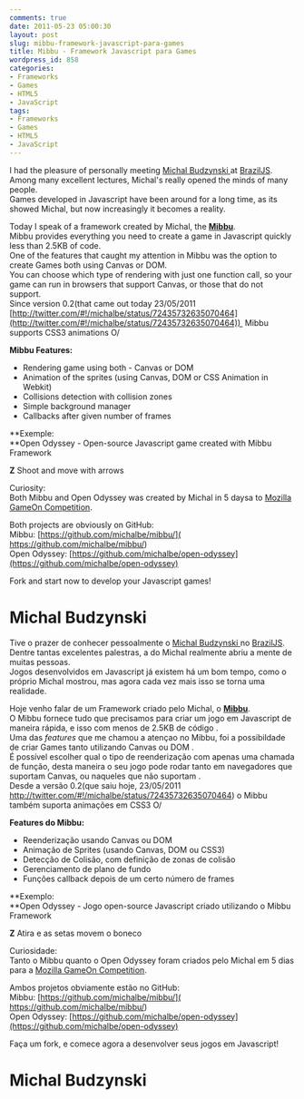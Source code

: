 ```yaml
---
comments: true
date: 2011-05-23 05:00:30
layout: post
slug: mibbu-framework-javascript-para-games
title: Mibbu - Framework Javascript para Games
wordpress_id: 858
categories:
- Frameworks
- Games
- HTML5
- JavaScript
tags:
- Frameworks
- Games
- HTML5
- JavaScript
---
```


I had the pleasure of personally meeting [Michal Budzynski ](http://michalbe.blogspot.com/) at [BrazilJS](http://jaydson.org/brazil-js-2011-epicwin).  
Among many excellent lectures, Michal's really opened the minds of many people.  
Games developed in Javascript have been around for a long time, as its showed Michal, but now increasingly it becomes a reality.

Today I speak of a framework created by Michal, the [**Mibbu**](http://mibbu.eu/).  
Mibbu provides everything you need to create a game in Javascript quickly less than 2.5KB of code.  
One of the features that caught my attention in Mibbu was the option to create Games both using Canvas or DOM.  
You can choose which type of rendering with just one function call, so your game can run in browsers that support Canvas, or those that do not support.  
Since version 0.2(that came out today 23/05/2011 [http://twitter.com/#!/michalbe/status/72435732635070464](http://twitter.com/#!/michalbe/status/72435732635070464))  Mibbu supports CSS3 animations O/

**Mibbu ****Features****:**  


  * Rendering game using both - Canvas or DOM
  * Animation of the sprites (using Canvas, DOM or CSS Animation in Webkit)
  * Collisions detection with collision zones
  * Simple background manager
  * Callbacks after given number of frames

**Exemple:  
**Open Odyssey - Open-source Javascript game created with Mibbu Framework  


**Z** Shoot and move with arrows





  
Curiosity:  
Both Mibbu and Open Odyssey was created by Michal in 5 daysa to [Mozilla GameOn Competition](https://gaming.mozillalabs.com/).

Both projects are obviously on GitHub:  
Mibbu: [https://github.com/michalbe/mibbu/]( https://github.com/michalbe/mibbu/)  
Open Odyssey: [https://github.com/michalbe/open-odyssey](https://github.com/michalbe/open-odyssey)

Fork and start now to develop your Javascript games!

  


  


# Michal Budzynski

Tive o prazer de conhecer pessoalmente o [Michal Budzynski ](http://michalbe.blogspot.com/)no [BrazilJS](http://jaydson.org/brazil-js-2011-epicwin).  
Dentre tantas excelentes palestras, a do Michal realmente abriu a mente de muitas pessoas.  
Jogos desenvolvidos em Javascript já existem há um bom tempo, como o próprio Michal mostrou, mas agora cada vez mais isso se torna uma realidade.

Hoje venho falar de um Framework criado pelo Michal, o [**Mibbu**](http://mibbu.eu/).  
O Mibbu fornece tudo que precisamos para criar um jogo em Javascript de maneira rápida, e isso com menos de 2.5KB de código .  
Uma das _features_ que me chamou a atençao no Mibbu, foi a possibildade de criar Games tanto utilizando Canvas ou DOM .  
É possível escolher qual o tipo de reenderização com apenas uma chamada de função, desta maneira o seu jogo pode rodar tanto em navegadores que suportam Canvas, ou naqueles que não suportam .  
Desde a versão 0.2(que saiu hoje, 23/05/2011 http://twitter.com/#!/michalbe/status/72435732635070464) o Mibbu também suporta animações em CSS3 O/

**Features do Mibbu:**  


  * Reenderização usando Canvas ou DOM
  * Animação de Sprites (usando Canvas, DOM ou CSS3)
  * Detecção de Colisão, com definição de zonas de colisão
  * Gerenciamento de plano de fundo
  * Funções callback depois de um certo número de frames

**Exemplo:  
**Open Odyssey - Jogo open-source Javascript criado utilizando o Mibbu Framework  


**Z** Atira e as setas movem o boneco

  
  
Curiosidade:  
Tanto o Mibbu quanto o Open Odyssey foram criados pelo Michal em 5 dias para a [Mozilla GameOn Competition](https://gaming.mozillalabs.com/).

Ambos projetos obviamente estão no GitHub:  
Mibbu: [https://github.com/michalbe/mibbu/]( https://github.com/michalbe/mibbu/)  
Open Odyssey: [https://github.com/michalbe/open-odyssey](https://github.com/michalbe/open-odyssey)

Faça um fork, e comece agora a desenvolver seus jogos em Javascript!

  


  


# Michal Budzynski
